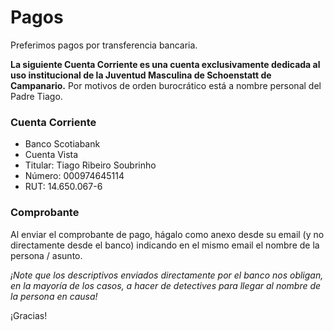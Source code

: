 # Pagos

Preferimos pagos por transferencia bancaria.

**La siguiente Cuenta Corriente es una cuenta exclusivamente dedicada al uso institucional de la Juventud Masculina de Schoenstatt de Campanario.** Por motivos de orden burocrático está a nombre personal del Padre Tiago.

### Cuenta Corriente

* Banco Scotiabank
* Cuenta Vista
* Titular: Tiago Ribeiro Soubrinho
* Número: 000974645114
* RUT: 14.650.067-6

### Comprobante

Al enviar el comprobante de pago, hágalo como anexo desde su email \(y no directamente desde el banco\) indicando en el mismo email el nombre de la persona / asunto.

_¡Note que los descriptivos enviados directamente por el banco nos obligan, en la mayoría de los casos, a hacer de detectives para llegar al nombre de la persona en causa!_

¡Gracias!
